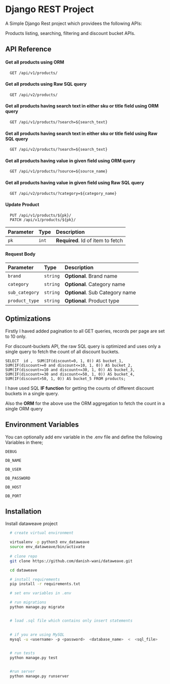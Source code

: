 
# Django REST Project

A Simple Django Rest project which providees the following APIs:

Products listing, searching, filtering and discount bucket APIs.


## API Reference

#### Get all products using ORM

```http
  GET /api/v1/products/
```

#### Get all products using Raw SQL query

```http
  GET /api/v2/products/
```


#### Get all products having search text in either sku or title field using ORM query

```http
  GET /api/v1/products/?search=${search_text}
```

#### Get all products having search text in either sku or title field using Raw SQL query

```http
  GET /api/v2/products/?search=${search_text}
```


#### Get all products having value in given field using ORM query

```http
  GET /api/v1/products/?source=${source_name}
```

#### Get all products having value in given field using Raw SQL query

```http
  GET /api/v2/products/?category=${category_name}
```





#### Update Product

```http
  PUT /api/v1/products/${pk}/
  PATCH /api/v1/products/${pk}/
```

| Parameter | Type     | Description                       |
| :-------- | :------- | :-------------------------------- |
| `pk`      | `int` | **Required**. Id of item to fetch |


#### Request Body

| Parameter | Type     | Description                       |
| :-------- | :------- | :-------------------------------- |
| `brand`      | `string` | **Optional**. Brand name |
| `category`      | `string` | **Optional**. Category name |
| `sub_category`      | `string` | **Optional**. Sub Category name |
| `product_type`      | `string` | **Optional**. Product type |



  
## Optimizations

Firstly I haved added pagination to all GET queries, records per page are set to 10 only.

For discount-buckets API, the raw SQL query is optimized and uses only a single query to fetch the count of all discount buckets.

`SELECT  id ,  SUM(IF(discount=0, 1, 0)) AS bucket_1, SUM(IF(discount>=0 and discount<=10, 1, 0)) AS bucket_2, SUM(IF(discount>=10 and discount<=30, 1, 0)) AS bucket_3, SUM(IF(discount>=30 and discount<=50, 1, 0)) AS bucket_4, 
SUM(IF(discount>50, 1, 0)) AS bucket_5 FROM products;`


I have used SQL **IF function** for getting the counts of different discount buckets in a single query.


Also the **ORM** for the above use the ORM aggregation to fetch the count in a single ORM query
## Environment Variables

You can optionally add env variable in the .env file and define the following Variables in there;

`DEBUG`

`DB_NAME`

`DB_USER`

`DB_PASSWORD`

`DB_HOST`

`DB_PORT`

  
## Installation 

Install dataweave project

```bash 
  # create virtual environment 

  virtualenv -p python3 env_dataweave
  source env_dataweave/bin/activate
  
  # clone repo
  git clone https://github.com/danish-wani/dataweave.git

  cd dataweave

  # install requirements
  pip install -r requirements.txt

  # set env variables in .env

  # run migrations
  python manage.py migrate


  # load .sql file which contains only insert statements

  
  # if you are using MySQL
  mysql -u <username> -p <password>  <database_name>  <  <sql_file>

  
  # run tests
  python manage.py test


  #run server
  python manage.py runserver

  
```
    
